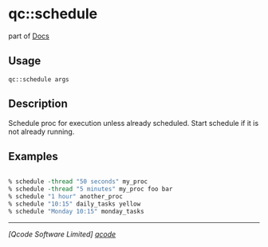qc::schedule
============

part of [Docs](../index.md)

Usage
-----
`qc::schedule args`

Description
-----------
Schedule proc for execution unless already scheduled. Start schedule if it is not already running.

Examples
--------
```tcl

% schedule -thread "50 seconds" my_proc
% schedule -thread "5 minutes" my_proc foo bar
% schedule "1 hour" another_proc
% schedule "10:15" daily_tasks yellow
% schedule "Monday 10:15" monday_tasks

```

----------------------------------
*[Qcode Software Limited] [qcode]*

[qcode]: http://www.qcode.co.uk "Qcode Software"